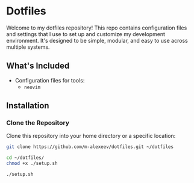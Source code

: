 # Dotfiles

Welcome to my dotfiles repository! This repo contains configuration
files and settings that I use to set up and customize my
development environment. It's designed to be simple, modular,
and easy to use across multiple systems.

## What's Included

- Configuration files for tools:
  - `neovim`

## Installation

### Clone the Repository

Clone this repository into your home directory or a specific location:

```zsh
git clone https://github.com/m-alexeev/dotfiles.git ~/dotfiles

cd ~/dotfiles/
chmod +x ./setup.sh

./setup.sh

```

